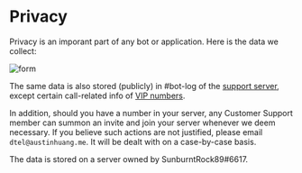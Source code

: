 # Privacy

Privacy is an imporant part of any bot or application. Here is the data we collect:

![form](https://cdn.discordapp.com/attachments/377854783001853953/707450182912180315/sketch-1588739653961.png)

The same data is also stored (publicly) in #bot-log of the [support server](https://discord.gg/RN7pxrB), except certain call-related info of [VIP numbers](./VIP-Numbers).

In addition, should you have a number in your server, any Customer Support member can summon an invite and join your server whenever we deem necessary. If you believe such actions are not justified, please email `dtel@austinhuang.me`. It will be dealt with on a case-by-case basis.

The data is stored on a server owned by SunburntRock89#6617.

<script data-goatcounter="https://dtel.goatcounter.com/count"
        async src="//gc.zgo.at/count.js"></script>
